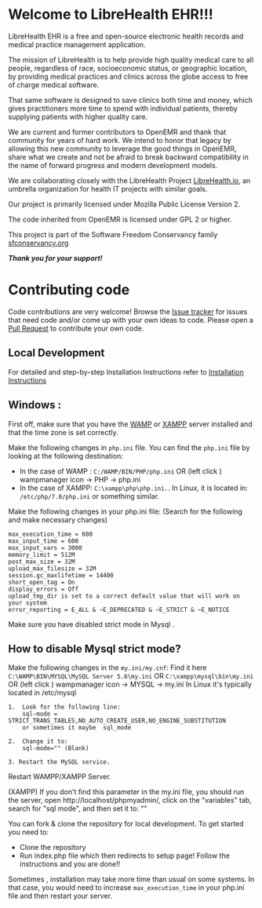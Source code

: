 # Welcome to LibreHealth EHR!!!

LibreHealth EHR is a free and open-source electronic health records and
medical practice management application. 

The mission of LibreHealth is to help provide high quality medical care to all people, regardless of race, socioeconomic status, or geographic location, by providing medical practices and clinics across the globe access to free of charge medical software.

That same software is designed to save clinics both time and money, which gives practitioners more time to spend with individual patients, thereby supplying patients with higher quality care.

We are current and former contributors to OpenEMR and thank that community for years of hard work. We intend to honor that legacy by allowing this new community to leverage the good things in OpenEMR, share what we create and not be afraid to break backward compatibility in the name of forward progress and modern development models.

We are collaborating closely with the LibreHealth Project [LibreHealth.io](http://LibreHealth.io), an umbrella organization for health IT projects with similar goals.

Our project is primarily licensed under Mozilla Public License Version 2.

The code inherited from OpenEMR is licensed under GPL 2 or higher.

This project is part of the Software Freedom Conservancy family [sfconservancy.org](http://sfconservancy.org)
 
***Thank you for your support!***


# Contributing code
Code contributions are very welcome! Browse the [Issue tracker](https://github.com/LibreHealthIO/LibreEHR/issues) for issues that need code and/or come up with your own ideas to code. Please open a [Pull Request](https://github.com/LibreHealthIO/LibreEHR/pulls) to contribute your own code.

## Local Development

For detailed and step-by-step Installation Instructions refer to [Installation Instructions](/INSTALL.md)

## Windows : 

First off, make sure that you have the [WAMP](http://www.wampserver.com/en/) or [XAMPP](https://www.apachefriends.org/index.html) server installed and that the time zone is set correctly.

Make the following changes in `php.ini` file. You can find the `php.ini` file by looking at the following destination:
* In the case of WAMP :
`C:/WAMP/BIN/PHP/php.ini` OR (left click )  wampmanager icon -> PHP -> php.ini
* In the case of XAMPP:
`C:\xampp\php\php.ini.`.
In Linux, it is located in:
`/etc/php/7.0/php.ini` or something similar.

Make the following changes in your php.ini file:
(Search for the following and make necessary changes)

```
max_execution_time = 600
max_input_time = 600
max_input_vars = 3000
memory_limit = 512M
post_max_size = 32M
upload_max_filesize = 32M
session.gc_maxlifetime = 14400
short_open_tag = On
display_errors = Off
upload_tmp_dir is set to a correct default value that will work on your system
error_reporting = E_ALL & ~E_DEPRECATED & ~E_STRICT & ~E_NOTICE
``` 

Make sure you have disabled strict mode in Mysql . 

## How to disable Mysql strict mode?

Make the following changes in the `my.ini/my.cnf`:
Find it here `C:\WAMP\BIN\MYSQL\MySQL Server 5.6\my.ini` OR `C:\xampp\mysql\bin\my.ini` 
OR (left click ) wampmanager icon -> MYSQL -> my.ini
In Linux it's typically located in /etc/mysql

    1.  Look for the following line:
        sql-mode = STRICT_TRANS_TABLES,NO_AUTO_CREATE_USER,NO_ENGINE_SUBSTITUTION
        or sometimes it maybe  sql_mode

    2.  Change it to:
        sql-mode="" (Blank)

    3. Restart the MySQL service.
    

Restart WAMPP/XAMPP Server.

(XAMPP)
 If you don't find this parameter in the my.ini file, you should run the server, open http://localhost/phpmyadmin/, click on the "variables" tab, search for "sql mode", and then set it to: ""

You can fork & clone the repository for local development. To get started you need to:
 - Clone the repository
 - Run index.php file which then redirects to setup page! Follow the instructions and you are done!!
 
Sometimes , installation may take more time than usual on some systems. In that case, you would need to increase `max_execution_time` in your php.ini file and then restart your server.





